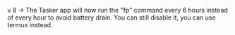 v 8 -> The Tasker app will now run the "fp" command every 6 hours instead of every hour to avoid battery drain. You can still disable it, you can use termux instead.